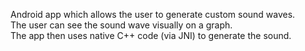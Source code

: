 Android app which allows the user to generate custom sound waves.  
The user can see the sound wave visually on a graph.  
The app then uses native C++ code (via JNI) to generate the sound.  
